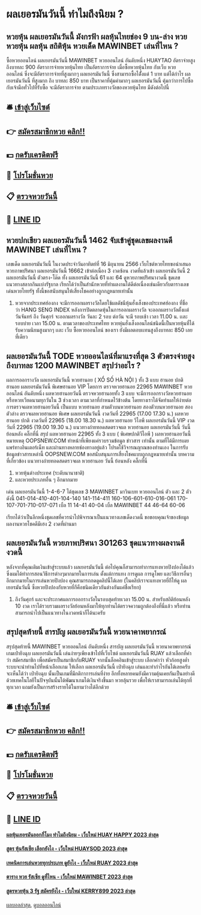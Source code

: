 # ผลเยอรมันวันนี้ ทำไมถึงนิยม ?
## หวยหุ้น ผลเยอรมันวันนี้ มังกรฟ้า ผลหุ้นไทยช่อง 9 บน-ล่าง หวย หวยหุ้น ผลหุ้น สถิติหุ้น หวยเด็ด MAWINBET เล่นที่ไหน ?
ซื้อหวยออนไลน์ ผลเยอรมันวันนี้ MAWINBET หวยออนไลน์ อันดับหนึ่ง HUAYTAO อัตราจ่ายสูงถึงบาทละ 900
อัตราการจ่ายหวยหุ้นไทย เป็นอัตราการจ่าย เมื่อซื้อหวยหุ้นไทย กับเว็บ หวยออนไลน์ ซึ่งจะมีอัตราการจ่ายที่สูงมากๆ ผลเยอรมันวันนี้ ซึ่งสามารถซื้อได้ั้งแต่ 1 บาท แต่ได้กำไร ผลเยอรมันวันนี้ ที่สูงมาก ถึง บาทละ 850 บาท เป็นราคาที่คุ้มค่ามากๆ ผลเยอรมันวันนี้ คุ้มกว่าการไปซื้อ กับเจ้ามือทั่วไปที่รับซื้อ จะมีอัตราการจ่าย ตามประเภทรางวัลของหวยหุ้นไทย มีดังต่อไปนี้

## 🛎 [เข้าสู่เว็บไซต์](https://bit.ly/3BG5bNw)
## 👉 [สมัครสมาชิกหวย คลิก!!](https://bit.ly/3BG5bNw)
## 💵 [กดรับเครดิตฟรี](https://bit.ly/3C3mvgS)
## 👑 [โปรโมชั่นหวย](https://bit.ly/3C3mvgS)
## 📋 [ตรวจหวยวันนี้](https://bit.ly/3C3mvgS)
## 📱 [LINE ID](https://bit.ly/3C3mvgS)

## หวยปกเขียว ผลเยอรมันวันนี้ 1462 จับเข้าคู่ชุดเลขผลงานดี MAWINBET เล่นที่ไหน ?
เลขเด็ด ผลเยอรมันวันนี้ ในงวดประจำวันอาทิตย์ที่ 16 มิถุนายน 2566 เว็บไซต์หวยไทยขอนำเสนอหวยภาพปริศนา ผลเยอรมันวันนี้ 16662 เข้าต่อเนื่อง 3 งวดซ้อน งวดที่แล้วเข้า ผลเยอรมันวันนี้ 2 ผลเยอรมันวันนี้ ตัวตรง-โต๊ด ทั้ง ผลเยอรมันวันนี้ 61 และ 64 ดูหวยภาพปริศนางวดนี้ ชุดเลขแนวทางสลากกินแบ่งรัฐบาล เรียกได้ว่าเป็นสำนักหวยที่ทำผลงานได้ดีต่อเนื่องเช่นเดียวกับตารางเลขเด่นหวยไทยรัฐ ทั้งนี้ขอสนับสนุนให้เสี่ยงโชคอย่างถูกกฎหมายเท่านั้น
1. หวยจากประเทศฮ่องกง จะมีการออกผลรางวัลโดยใช้ผลดัชนีหุ้นฮั่งเส็งของประเทศฮ่องกง ที่ชื่อว่า HANG SENG INDEX หลังการปิดตลาดหุ้นในการออกผลรางวัล จะออกผลรางวัลตั้งเเต่ วันจันทร์ ถึง วันศุกร์ จะออกผลรางวัล วันละ 2 รอบ ต่อวัน จะมี รอบเช้า เวลา 11.00 น. เเละ รอบบ่าย เวลา 15.00 น. ตามเวลาของประเทศไทย หวยหุ่นฮั่งเส็งออนไลน์ชนิดนี้เป็นหวยหุ้นที่ได้รับความนิยมสูงมากๆ เเละ เว็บ ซื้อหวยออนไลน์ ของเรา ยังมีผลตอบเเทนสูงถึงบาทละ 850 เลยที่เดียว

## ผลเยอรมันวันนี้ TODE หวยออนไลน์ที่มาแรงที่สุด 3 ตัวตรงจ่ายสูงถึงบาทละ 1200 MAWINBET สรุปว่าอะไร ?
ผลการออกรางวัล ผลเยอรมันวันนี้ หวยฮานอย ( XỔ SỐ HÀ NỘI ) ทั้ง 3 แบบ ฮานอย ปกติฮานอย ผลเยอรมันวันนี้ พิเศษฮานอย VIP
โดยการ ตรวจหวยฮานอย 22965 MAWINBET หวยออนไลน์ อันดับหนึ่ง ผลหวยฮานอยวันนี้ ตรวจหวยฮานอยทั้ง 3 แบบ จะมีการออกรางวัลหวยฮานอยหรือหวยเวียดนามทุกวันใน 3 ช่วงเวลา ตามเวลาที่กำหนดไว้ข้างต้น โดยทางเราได้จัดทำผลให้ง่ายต่อการตรวจผลหวยฮานอยวันนี้ เป็นแบบ หวยฮานอย สามตัวบนหวยฮานอย สองตัวบนหวยฮานอย สองตัวล่าง
ตรวจผลหวยฮานอย พิเศษ ผลเยอรมันวันนี้ งวดวันที่ 22965 (17.00 17.30 น.)
ผลหวยฮานอย ปกติ งวดวันที่ 22965 (18.00 18.30 น.)
ผลหวยฮานอย วีไอพี ผลเยอรมันวันนี้ VIP งวดวันที่ 22965 (19.00 19.30 น.)
 แนวทางถ่ายทอดสดตรวจผล หวยฮานอย ผลเยอรมันวันนี้ วันนี้ ย้อนหลัง คลิ๊กที่นี่ 
สรุป ผลหวยฮานอย 22965 ทั้ง 3 แบบ ( พิเศษปกติวีไอพี ) ผลหวยฮานอยวันนี้
หมายเหตุ OOPSNEW.COM ทำหน้าที่เพียงแค่รวบรวมข้อมูล ข่าวสาร เท่านั้น ตามที่ได้มีการเผยแพร่ทางอินเตอร์เน็ท และผ่านทางหลายช่องทางอยู่แล้ว โปรดใช้วิจารณญาณของท่านเอง ในการรับข้อมูลข่าวสารเหล่านี้ OOPSNEW.COM ขอสนับสนุนการเสี่ยงโชคแบบถูกกฎหมายเท่านั้น
บทความที่เกี่ยวข้อง
แนวทางถ่ายทอดสดตรวจผล หวยฮานอย วันนี้ ย้อนหลัง คลิ๊กที่นี่
1. หวยหุ้นต่างประเทศ (ระดับนานาชาติ)
2. และหวยประเภทอื่น ๆ อีกมากมาย

เด่น ผลเยอรมันวันนี้ 1-4-6-7 ได้ชุดเลข 3 MAWINBET มาวินเบท หวยออนไลน์ ตัว และ 2 ตัว ดังนี้
041-014-410-401-104-140
141-114-411
160-106-601-610-016-061
170-107-701-710-017-071
เบิ้ล 11
14-41
40-04
เบิ้ล MAWINBET 44
46-64
60-06

เรียกได้ว่าเป็นอีกหนึ่งชุดเลขที่ควรนำไปพิจารณาเป็นแนวทางเลขเด็ดงวดนี้
ขอขอบคุณเจ้าของข้อมูล
ผลงานหวยโชคดีมีเฮง 2 งวดที่ผ่านมา

## ผลเยอรมันวันนี้ หวยภาพปริศนา 301263 ชุดแนวทางผลงานดีงวดนี้
หลังจากที่คุณเติมเงินเข้าสู่ระบบแล้ว ผลเยอรมันวันนี้ ต่อไปคุณก็สามารถทำการแทงหวยปิงปองได้แล้ว ซึ่งผมได้ทำการสอนวิธีการต่างๆมากมายในการเล่น ตั้งแต่การแทง การดูผล การดูโพย และวิธีการอื่นๆอีกมากมายในการเล่นหวยปิงปอง คุณสามารถกดดูคลิปนี้ได้เลย
(ในคลิปเราจะแทงหวยยี่กีให้ดู ผลเยอรมันวันนี้ ซึ่งหวยปิงปองกับหวยยี่กีคือชนิดเดียวกันต่างกันแค่ชื่อเรียก)
1. ถึงวันศุกร์ และจะประกาศผลการออกรางวัลในรอบสุดท้ายเวลา 15.00 น. สำหรับสถิติย้อนหลัง 10 งวด เราได้รวบรวมผลรางวัลย้อนหลังมาให้ทุกท่านได้ตรวจความถูกต้องถึงที่นี่แล้ว หรือท่านสามารถนำไปเป็นแนวทางในงวดหน้าก็ได้นะครับ

## สรุปสุดท้ายนี้ สารบัญ ผลเยอรมันวันนี้ หวยนาคาพยากรณ์
สรุปสุดท้ายนี้ MAWINBET หวยออนไลน์ อันดับหนึ่ง สารบัญ ผลเยอรมันวันนี้ หวยนาคาพยากรณ์ เกมเป่ายิงฉุบ ผลเยอรมันวันนี้ เล่นง่ายๆเพียงเข้าไปที่เว็บไซต์ ผลเยอรมันวันนี้ RUAY แล้วเลือกที่คำว่า สมัครสมาชิก เพื่อสมัครเป็นสมาชิกกับRUAY จากนั้นล็อคอินเข้าสู่ระบบ เลือกคำว่า หัวก้อยสูงต่ำ ระบบจะนำท่านไปที่หน้าเลือกเกม ให้เลือก ผลเยอรมันวันนี้ เป่ายิงฉุบ เล่นและทำกำไรกันได้เลยครับ
จะเห็นได้ว่า เป่ายิงฉุบ นั้นเป็นเกมที่มีกติกาการเล่นที่ง่าย อีกทั้งหลายคนยังมีความคุ้นเคยกันเป็นอย่างดี ด้วยเทคโนโลยีในปัจจุบันนั้นได้พัฒนาเกมได้เงินจริงขึ้นมา หวยลุ้นรวย เพื่อให้เราสามารถเล่นได้ทุกที่ทุกเวลา แถมยังเป็นการสร้างรายได้ในยามว่างได้อีกด้วย

## 🛎 [เข้าสู่เว็บไซต์](https://bit.ly/3BG5bNw)
## 👉 [สมัครสมาชิกหวย คลิก!!](https://bit.ly/3BG5bNw)
## 💵 [กดรับเครดิตฟรี](https://bit.ly/3C3mvgS)
## 👑 [โปรโมชั่นหวย](https://bit.ly/3C3mvgS)
## 📋 [ตรวจหวยวันนี้](https://bit.ly/3C3mvgS)
## 📱 [LINE ID](https://bit.ly/3C3mvgS)

#### [ผลหุ้นเยอรมันออกกี่โมง ทำไมถึงนิยม - เว็บใหม่ HUAY HAPPY 2023 ล่าสุด](https://atom.io/themes/ผลหุ้นเยอรมันออกกี่โมง%20ทำไมถึงนิยม%20-%20เว็บใหม่%20huay%20happy%202023%20ล่าสุด)
#### [สูตร หุ้นรัสเซีย เลือกยังไง - เว็บใหม่ HUAYSOD 2023 ล่าสุด](https://atom.io/themes/สูตร%20หุ้นรัสเซีย%20เลือกยังไง%20-%20เว็บใหม่%20huaysod%202023%20ล่าสุด)
#### [เทคนิคการเล่นหวยทุกประเภท ดูยังไง - เว็บใหม่ RUAY 2023 ล่าสุด](https://atom.io/themes/เทคนิคการเล่นหวยทุกประเภท%20ดูยังไง%20-%20เว็บใหม่%20ruay%202023%20ล่าสุด)
#### [ตาราง หวย รัสเซีย ดูที่ไหน - เว็บใหม่ MAWINBET 2023 ล่าสุด](https://atom.io/themes/ตาราง%20หวย%20รัสเซีย%20ดูที่ไหน%20-%20เว็บใหม่%20mawinbet%202023%20ล่าสุด)
#### [สูตรหวยหุ้น 3 รัฐ สมัครยังไง - เว็บใหม่ KERRY899 2023 ล่าสุด](https://atom.io/themes/สูตรหวยหุ้น%203%20รัฐ%20สมัครยังไง%20-%20เว็บใหม่%20kerry899%202023%20ล่าสุด)

[ผลบอลล่าสุด](https://siamsport.tv "ผลบอลล่าสุด"), [ดูบอลออนไลน์](https://siamsport.tv/ดูบอลสด "ดูบอลออนไลน์")
